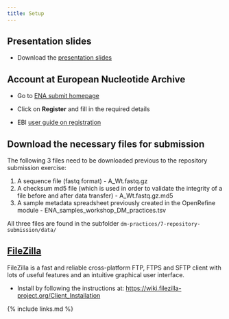 ```yaml
---
title: Setup
---
```

## Presentation slides
* Download the [presentation slides](/files/module-repository-submission-dm-practice.pdf)

## Account at European Nucleotide Archive

* Go to [ENA submit homepage](https://www.ebi.ac.uk/ena/submit/sra/#)

* Click on **Register** and fill in the required details

* EBI [user guide on registration](https://ena-docs.readthedocs.io/en/latest/submit/general-guide/registration.html)

## Download the necessary files for submission
The following 3 files need to be downloaded previous to the repository submission exercise:  
1. A sequence file (fastq format) - A_Wt.fastq.gz
2. A checksum md5 file (which is used in order to validate the integrity of a file before and after data transfer) - A_Wt.fastq.gz.md5 
3. A sample metadata spreadsheet previously created in the OpenRefine module - ENA_samples_workshop_DM_practices.tsv

All three files are found in the subfolder `dm-practices/7-repository-submission/data/`

## [FileZilla](https://ena-docs.readthedocs.io/en/latest/submit/fileprep/upload.html#using-filezilla-on-windows)

FileZilla is a fast and reliable cross-platform FTP, FTPS and SFTP client with lots of useful features and an intuitive graphical user interface.

* Install by following the instructions at: <https://wiki.filezilla-project.org/Client_Installation>

{% include links.md %}

